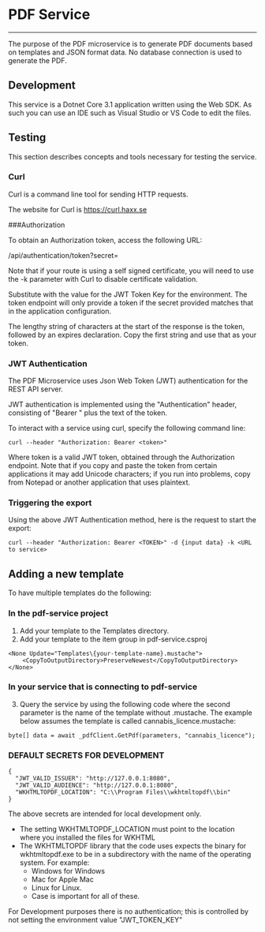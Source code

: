 # PDF Service #
------------

The purpose of the PDF microservice is to generate PDF documents based on templates and JSON format data.  No database connection is used to generate the PDF.

## Development ##

This service is a Dotnet Core 3.1 application written using the Web SDK.  As such you can use an IDE such as Visual Studio or VS Code to edit the files.  

## Testing ##

This section describes concepts and tools necessary for testing the service.

### Curl

Curl is a command line tool for sending HTTP requests.  

The website for Curl is https://curl.haxx.se

###Authorization

To obtain an Authorization token, access the following URL:

<Microservice Base URL>/api/authentication/token?secret=<SECRET>

Note that if your route is using a self signed certificate, you will need to use the -k parameter with Curl to disable certificate validation.

Substitute <SECRET> with the value for the JWT Token Key for the environment.  The token endpoint will only provide a token if the secret provided matches that in the application configuration.

The lengthy string of characters at the start of the response is the token, followed by an expires declaration.  Copy the first string and use that as your token.


### JWT Authentication

The PDF Microservice uses Json Web Token (JWT) authentication for the REST API server.

JWT authentication is implemented using the "Authentication" header, consisting of "Bearer " plus the text of the token.

To interact with a service using curl, specify the following command line:

`curl --header "Authorization: Bearer <token>"` <rest of Curl command>

Where token is a valid JWT token,  obtained through the Authorization endpoint.  Note that if you copy and paste the token from certain applications it may add Unicode characters; if you run into problems, copy from Notepad or another application that uses plaintext. 

### Triggering the export

Using the above JWT Authentication method, here is the request to start the export:

`curl --header "Authorization: Bearer <TOKEN>" -d {input data} -k <URL to service>`

## Adding a new template

To have multiple templates do the following:

### In the pdf-service project

1. Add your template to the Templates directory.
2. Add your template to the item group in pdf-service.csproj

```
<None Update="Templates\{your-template-name}.mustache">
    <CopyToOutputDirectory>PreserveNewest</CopyToOutputDirectory>
</None>
```

### In your service that is connecting to pdf-service

3. Query the service by using the following code where the second parameter is the name of the template without .mustache. The example below assumes the template is called cannabis_licence.mustache:

```
byte[] data = await _pdfClient.GetPdf(parameters, "cannabis_licence");
```

### DEFAULT SECRETS FOR DEVELOPMENT

```
{
  "JWT_VALID_ISSUER": "http://127.0.0.1:8080", 
  "JWT_VALID_AUDIENCE": "http://127.0.0.1:8080",    
  "WKHTMLTOPDF_LOCATION": "C:\\Program Files\\wkhtmltopdf\\bin"
}
```

The above secrets are intended for local development only.  

- The setting WKHTMLTOPDF_LOCATION must point to the location where you installed the files for WKHTML
- The WKHTMLTOPDF library that the code uses expects the binary for wkhtmltopdf.exe to be in a subdirectory with the name of the operating system.  For example:
  - Windows for Windows
  - Mac for Apple Mac
  - Linux for Linux.
  - Case is important for all of these.

For Development purposes there is no authentication; this is controlled by not setting the environment value "JWT_TOKEN_KEY"

